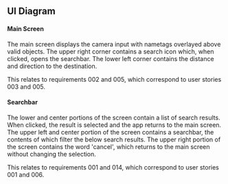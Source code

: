 ## UI Diagram
#### Main Screen
The main screen displays the camera input with nametags overlayed above valid objects. The upper right corner contains a search icon which, when clicked, opens the searchbar. The lower left corner contains the distance and direction to the destination.

This relates to requirements 002 and 005, which correspond to user stories 003 and 005.

#### Searchbar
The lower and center portions of the screen contain a list of search results. When clicked, the result is selected and the app returns to the main screen. The upper left and center portion of the screen contains a searchbar, the contents of which filter the below search results. The upper right portion of the screen contains the word 'cancel', which returns to the main screen without changing the selection.

This relates to requirements 001 and 014, which correspond to user stories 001 and 006.
